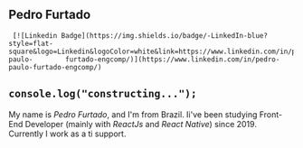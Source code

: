  ## Pedro Furtado
 <tr>
 
     [![Linkedin Badge](https://img.shields.io/badge/-LinkedIn-blue?style=flat-square&logo=Linkedin&logoColor=white&link=https://www.linkedin.com/in/pedro-paulo-        furtado-engcomp/)](https://www.linkedin.com/in/pedro-paulo-furtado-engcomp/) 
 

 
   <a href="https://reactjs.org/" target="_blank">
    <imgsrc="https://img.shields.io/badge/REACT-JS%20LIBRARY-59afc5?style=for-the-badge&logo=react" alt="react">
   </a>

 </tr>


## `console.log("constructing...");`
My name is *Pedro Furtado*, and I'm from Brazil. Ii've been studying Front-End Developer (mainly with *ReactJs* and *React Native*) since 2019. Currently I work as a ti support.
